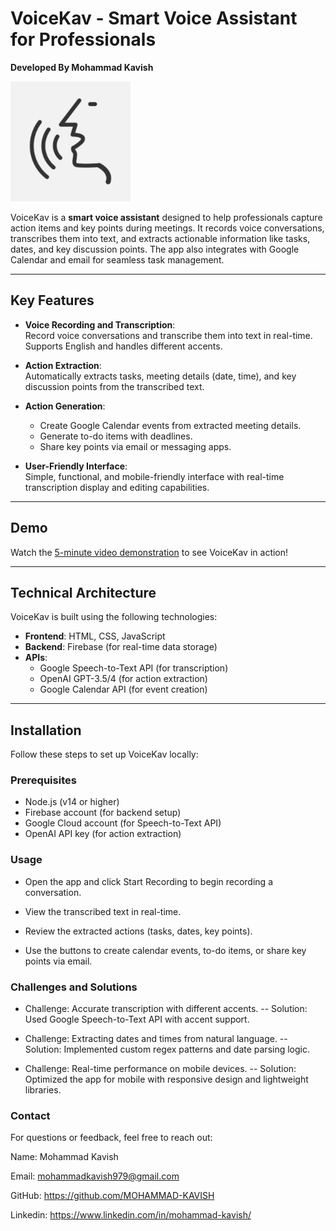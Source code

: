 # VoiceKav - Smart Voice Assistant for Professionals
**Developed By Mohammad Kavish**

![VoiceKav Logo](icon-192x192.png)



VoiceKav is a **smart voice assistant** designed to help professionals capture action items and key points during meetings. It records voice conversations, transcribes them into text, and extracts actionable information like tasks, dates, and key discussion points. The app also integrates with Google Calendar and email for seamless task management.

---

## **Key Features**

- **Voice Recording and Transcription**:  
  Record voice conversations and transcribe them into text in real-time. Supports English and handles different accents.

- **Action Extraction**:  
  Automatically extracts tasks, meeting details (date, time), and key discussion points from the transcribed text.

- **Action Generation**:  
  - Create Google Calendar events from extracted meeting details.  
  - Generate to-do items with deadlines.  
  - Share key points via email or messaging apps.

- **User-Friendly Interface**:  
  Simple, functional, and mobile-friendly interface with real-time transcription display and editing capabilities.

---

## **Demo**

Watch the [5-minute video demonstration](https://youtu.be/your-video-link) to see VoiceKav in action!

---

## **Technical Architecture**

VoiceKav is built using the following technologies:

- **Frontend**: HTML, CSS, JavaScript  
- **Backend**: Firebase (for real-time data storage)  
- **APIs**:  
  - Google Speech-to-Text API (for transcription)  
  - OpenAI GPT-3.5/4 (for action extraction)  
  - Google Calendar API (for event creation)  

---

## **Installation**

Follow these steps to set up VoiceKav locally:

### **Prerequisites**
- Node.js (v14 or higher)
- Firebase account (for backend setup)
- Google Cloud account (for Speech-to-Text API)
- OpenAI API key (for action extraction)

### **Usage**
- Open the app and click Start Recording to begin recording a conversation.

- View the transcribed text in real-time.

- Review the extracted actions (tasks, dates, key points).

- Use the buttons to create calendar events, to-do items, or share key points via email.

### **Challenges and Solutions**
- Challenge: Accurate transcription with different accents.
-- Solution: Used Google Speech-to-Text API with accent support.

- Challenge: Extracting dates and times from natural language.
-- Solution: Implemented custom regex patterns and date parsing logic.

- Challenge: Real-time performance on mobile devices.
-- Solution: Optimized the app for mobile with responsive design and lightweight libraries.


### **Contact**
For questions or feedback, feel free to reach out:

Name: Mohammad Kavish

Email: mohammadkavish979@gmail.com

GitHub: https://github.com/MOHAMMAD-KAVISH

Linkedin: https://www.linkedin.com/in/mohammad-kavish/

